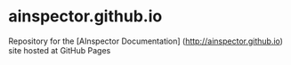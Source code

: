 # ainspector.github.io

Repository for the [AInspector Documentation] (http://ainspector.github.io) site hosted at GitHub Pages

